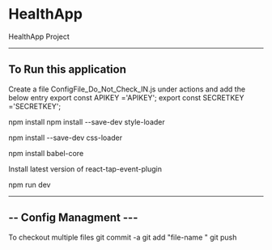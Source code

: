 # HealthApp
HealthApp Project

---------------------------
To Run this application 
---------------------------

Create a file ConfigFile_Do_Not_Check_IN.js under actions and add the below entry 
export const APIKEY ='APIKEY';
export const SECRETKEY ='SECRETKEY';

npm install 
npm install --save-dev style-loader 

npm install --save-dev css-loader 

npm install babel-core


Install latest version of react-tap-event-plugin



npm run dev

-----------------------------
--  Config Managment      ---
-----------------------------

To checkout  multiple files
git commit -a
git add "file-name	"
git push
